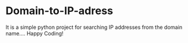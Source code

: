 # Domain-to-IP-adress
It is a simple python project for searching IP addresses from the domain name....  Happy Coding!
